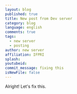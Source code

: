 ```yaml
---
layout: blog
published: true
title: New post from Dev server
category: blog
language: english
comments: true
tags: 
  - new server
  - posting
author: new server
affiliation: IFPRI
splash: 
youtubeid: 
commit_message: fixing this
isNewFile: false
---
```

Alright! Let's fix this.